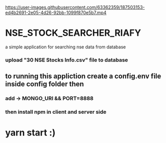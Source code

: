 
https://user-images.githubusercontent.com/63362359/187503153-ed4b2691-2e05-4d26-92bb-1099f870e5b7.mp4

# NSE_STOCK_SEARCHER_RIAFY
a simple application for searching nse data from database
### upload "30 NSE Stocks Info.csv" file to database
## to running this appliction create a config.env file inside config folder then
### add -> MONGO_URI && PORT=8888 
### then install npm in client and server side
# yarn start :)

